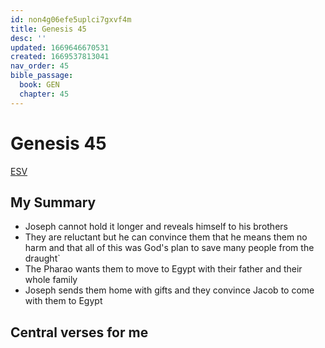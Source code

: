 ```yaml
---
id: non4g06efe5uplci7gxvf4m
title: Genesis 45
desc: ''
updated: 1669646670531
created: 1669537813041
nav_order: 45
bible_passage:
  book: GEN
  chapter: 45
---
```

# Genesis 45

[ESV](https://www.biblegateway.com/passage/?search=Genesis+45&version=ESV)

## My Summary
- Joseph cannot hold it longer and reveals himself to his brothers
- They are reluctant but he can convince them that he means them no harm and that all of this was God's plan to save
  many people from the draught`
- The Pharao wants them to move to Egypt with their father and their whole family
- Joseph sends them home with gifts and they convince Jacob to come with them to Egypt

## Central verses for me
